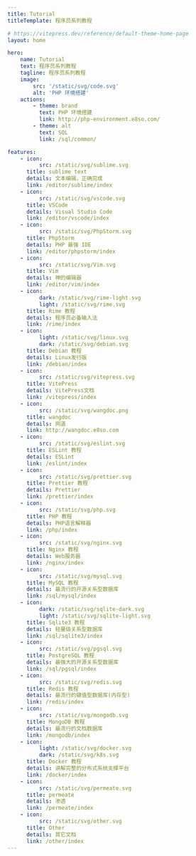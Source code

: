 ```yaml
---
title: Tutorial
titleTemplate: 程序员系列教程

# https://vitepress.dev/reference/default-theme-home-page
layout: home

hero:
    name: Tutorial
    text: 程序员系列教程
    tagline: 程序员系列教程
    image:
        src: '/static/svg/code.svg'
        alt: 'PHP 环境搭建'
    actions:
        - theme: brand
          text: PHP 环境搭建
          link: http://php-environment.e8so.com/
        - theme: alt
          text: SQL
          link: /sql/common/

features:
    - icon:
          src: /static/svg/sublime.svg
      title: sublime text
      details: 文本编辑，正确完成
      link: /editor/sublime/index
    - icon:
          src: /static/svg/vscode.svg
      title: VSCode
      details: Visual Studio Code
      link: /editor/vscode/index
    - icon:
          src: /static/svg/PhpStorm.svg
      title: PhpStorm
      details: PHP 最强 IDE
      link: /editor/phpstorm/index
    - icon:
          src: /static/svg/Vim.svg
      title: Vim
      details: 神的编辑器
      link: /editor/vim/index
    - icon:
          dark: /static/svg/rime-light.svg
          light: /static/svg/rime.svg
      title: Rime 教程
      details: 程序员必备输入法
      link: /rime/index
    - icon:
          light: /static/svg/linux.svg
          dark: /static/svg/debian.svg
      title: Debian 教程
      details: Linux发行版
      link: /debian/index
    - icon:
          src: /static/svg/vitepress.svg
      title: VitePress
      details: VitePress文档
      link: /vitepress/index
    - icon:
          src: /static/svg/wangdoc.png
      title: wangdoc
      details: 网道
      link: http://wangdoc.e8so.com
    - icon:
          src: /static/svg/eslint.svg
      title: ESLint 教程
      details: ESLint
      link: /eslint/index
    - icon:
          src: /static/svg/prettier.svg
      title: Prettier 教程
      details: Prettier
      link: /prettier/index
    - icon:
          src: /static/svg/php.svg
      title: PHP 教程
      details: PHP语言解释器
      link: /php/index
    - icon:
          src: /static/svg/nginx.svg
      title: Nginx 教程
      details: Web服务器
      link: /nginx/index
    - icon:
          src: /static/svg/mysql.svg
      title: MySQL 教程
      details: 最流行的开源关系型数据库
      link: /sql/mysql/index
    - icon:
          dark: /static/svg/sqlite-dark.svg
          light: /static/svg/sqlite-light.svg
      title: Sqlite3 教程
      details: 轻量级关系型数据库
      link: /sql/sqlite3/index
    - icon:
          src: /static/svg/pgsql.svg
      title: PostgreSQL 教程
      details: 最强大的开源关系型数据库
      link: /sql/pgsql/index
    - icon:
          src: /static/svg/redis.svg
      title: Redis 教程
      details: 最流行的键值型数据库(内存型)
      link: /redis/index
    - icon:
          src: /static/svg/mongodb.svg
      title: MongoDB 教程
      details: 最流行的文档数据库
      link: /mongodb/index
    - icon:
          light: /static/svg/docker.svg
          dark: /static/svg/k8s.svg
      title: Docker 教程
      details: 讲解完整的分布式系统支撑平台
      link: /docker/index
    - icon:
          src: /static/svg/permeate.svg
      title: permeate
      details: 渗透
      link: /permeate/index
    - icon:
          src: /static/svg/other.svg
      title: Other
      details: 其它文档
      link: /other/index
---
```

